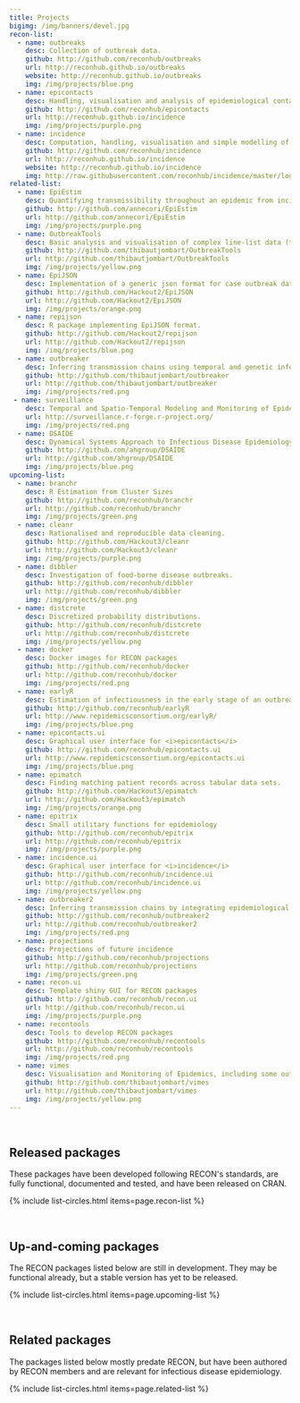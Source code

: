 ```yaml
---
title: Projects
bigimg: /img/banners/devel.jpg
recon-list:
  - name: outbreaks
    desc: Collection of outbreak data.
    github: http://github.com/reconhub/outbreaks
    url: http://reconhub.github.io/outbreaks
    website: http://reconhub.github.io/outbreaks
    img: /img/projects/blue.png
  - name: epicontacts
    desc: Handling, visualisation and analysis of epidemiological contacts.
    github: http://github.com/reconhub/epicontacts
    url: http://reconhub.github.io/incidence
    img: /img/projects/purple.png
  - name: incidence
    desc: Computation, handling, visualisation and simple modelling of incidence.
    github: http://github.com/reconhub/incidence
    url: http://reconhub.github.io/incidence
    website: http://reconhub.github.io/incidence
    img: http://raw.githubusercontent.com/reconhub/incidence/master/logo/logo.png
related-list:
  - name: EpiEstim
    desc: Quantifying transmissibility throughout an epidemic from incidence time series.
    github: http://github.com/annecori/EpiEstim
    url: http://github.com/annecori/EpiEstim
    img: /img/projects/purple.png
  - name: OutbreakTools
    desc: Basic analysis and visualisation of complex line-list data (to be replaced by <i>incidence</i> and <i>epicontacts</i>).
    github: http://github.com/thibautjombart/OutbreakTools
    url: http://github.com/thibautjombart/OutbreakTools
    img: /img/projects/yellow.png
  - name: EpiJSON
    desc: Implementation of a generic json format for case outbreak data.
    github: http://github.com/Hackout2/EpiJSON
    url: http://github.com/Hackout2/EpiJSON
    img: /img/projects/orange.png
  - name: repijson
    desc: R package implementing EpiJSON format.
    github: http://github.com/Hackout2/repijson
    url: http://github.com/Hackout2/repijson
    img: /img/projects/blue.png
  - name: outbreaker
    desc: Inferring transmission chains using temporal and genetic information.
    github: http://github.com/thibautjombart/outbreaker
    url: http://github.com/thibautjombart/outbreaker
    img: /img/projects/red.png
 - name: surveillance
    desc: Temporal and Spatio-Temporal Modeling and Monitoring of Epidemic Phenomena
    url: http://surveillance.r-forge.r-project.org/
    img: /img/projects/red.png
  - name: DSAIDE
    desc: Dynamical Systems Approach to Infectious Disease Epidemiology - a Shiny/R based teaching tool.
    github: http://github.com/ahgroup/DSAIDE
    url: http://github.com/ahgroup/DSAIDE
    img: /img/projects/blue.png
upcoming-list:
  - name: branchr
    desc: R Estimation from Cluster Sizes
    github: http://github.com/reconhub/branchr
    url: http://github.com/reconhub/branchr
    img: /img/projects/green.png
  - name: cleanr
    desc: Rationalised and reproducible data cleaning.
    github: http://github.com/Hackout3/cleanr
    url: http://github.com/Hackout3/cleanr
    img: /img/projects/purple.png
  - name: dibbler
    desc: Investigation of food-borne disease outbreaks.
    github: http://github.com/reconhub/dibbler
    url: http://github.com/reconhub/dibbler
    img: /img/projects/green.png
  - name: distcrete
    desc: Discretized probability distributions.
    github: http://github.com/reconhub/distcrete
    url: http://github.com/reconhub/distcrete
    img: /img/projects/yellow.png
  - name: docker
    desc: Docker images for RECON packages
    github: http://github.com/reconhub/docker
    url: http://github.com/reconhub/docker
    img: /img/projects/red.png
  - name: earlyR
    desc: Estimation of infectiousness in the early stage of an outbreak
    github: http://github.com/reconhub/earlyR
    url: http://www.repidemicsconsortium.org/earlyR/
    img: /img/projects/blue.png
  - name: epicontacts.ui
    desc: Graphical user interface for <i>epicontacts</i>
    github: http://github.com/reconhub/epicontacts.ui
    url: http://www.repidemicsconsortium.org/epicontacts.ui
    img: /img/projects/blue.png
  - name: epimatch
    desc: Finding matching patient records across tabular data sets.
    github: http://github.com/Hackout3/epimatch
    url: http://github.com/Hackout3/epimatch
    img: /img/projects/orange.png
  - name: epitrix
    desc: Small utilitary functions for epidemiology
    github: http://github.com/reconhub/epitrix
    url: http://github.com/reconhub/epitrix
    img: /img/projects/purple.png
  - name: incidence.ui
    desc: Graphical user interface for <i>incidence</i>
    github: http://github.com/reconhub/incidence.ui
    url: http://github.com/reconhub/incidence.ui
    img: /img/projects/yellow.png
  - name: outbreaker2
    desc: Inferring transmission chains by integrating epidemiological and genetic data.
    github: http://github.com/reconhub/outbreaker2
    url: http://github.com/reconhub/outbreaker2
    img: /img/projects/red.png
  - name: projections
    desc: Projections of future incidence
    github: http://github.com/reconhub/projections
    url: http://github.com/reconhub/projections
    img: /img/projects/green.png
  - name: recon.ui
    desc: Template shiny GUI for RECON packages
    github: http://github.com/reconhub/recon.ui
    url: http://github.com/reconhub/recon.ui
    img: /img/projects/purple.png
  - name: recontools
    desc: Tools to develop RECON packages
    github: http://github.com/reconhub/recontools
    url: http://github.com/reconhub/recontools
    img: /img/projects/red.png
  - name: vimes
    desc: Visualisation and Monitoring of Epidemics, including some outbreak detection algorithms.
    github: http://github.com/thibautjombart/vimes
    url: http://github.com/thibautjombart/vimes
    img: /img/projects/yellow.png
---
```




<br>

## Released packages
These packages have been developed following RECON's standards, are fully functional, documented and tested, and have been released on CRAN.

{% include list-circles.html items=page.recon-list %}




<br>

## Up-and-coming packages
The RECON packages listed below are still in development. They may be functional already, but a stable version has yet to be released.

{% include list-circles.html items=page.upcoming-list %}




<br>

## Related packages
The packages listed below mostly predate RECON, but have been authored by RECON members and are relevant for infectious disease epidemiology.

{% include list-circles.html items=page.related-list %}
